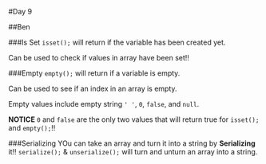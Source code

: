 #Day 9

##Ben

###Is Set
`isset();` will return if the variable has been created yet.

Can be used to check if values in array have been set!!

###Empty
`empty();` will return if a variable is empty.

Can be used to see if an index in an array is empty.

Empty values include empty string `' '`, `0`, `false`, and `null`.

**NOTICE** 
`0` and `false` are the only two values that will return true for `isset();` and `empty();`!!

###Serializing
YOu can take an array and turn it into a string by **Serializing** it!!
`serialize();` & `unserialize();` will turn and unturn an array into a string.


